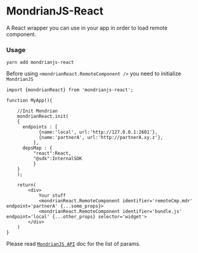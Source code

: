 # MondrianJS-React
A React wrapper you can use in your app in order to load remote component.

### Usage
`yarn add mondrianjs-react`

Before using `<mondrianReact.RemoteComponent />` you need to initialize `MondrianJS`

```
import {mondrianReact} from 'mondrianjs-react';

function MyApp(){

    //Init Mondrian
    mondrianReact.init(
    {
      endpoints : [
            {name:'local', url:'http://127.0.0.1:2601'},
            {name:'partnerA', url:'http://partnerA.xy.z'}, 
          ],
      depsMap : {
          "react":React,
          "@sdk":InternalSDK
          }
    }
    );

    return(
        <div>
            Your stuff
            <mondrianReact.RemoteComponent identifier='remoteCmp.mdr' endpoint='partnerA' {...some_props}>
            <mondrianReact.RemoteComponent identifier='bundle.js' endpoint='local' {...other_props} selector='widget'>
        </div>
    )
}
```

Please read [`MondrianJS API`](https://github.com/GuillaumeNachury/MondrianJS#api) doc for the list of params.



